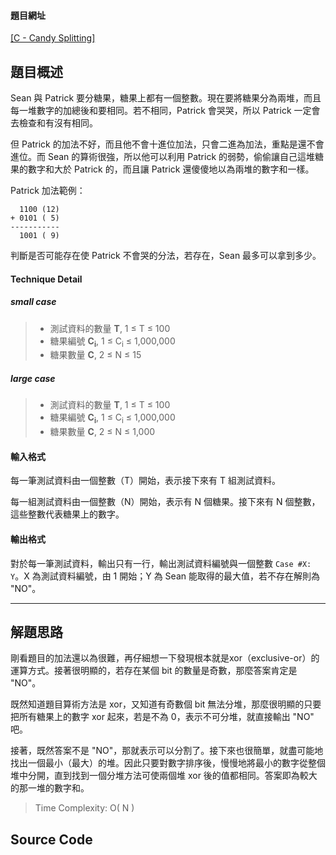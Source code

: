 <!--
[date]: 2011-05-09
[title]: [GCJ] 2011 Qualification - C - Candy Splitting
[name]: gcj-2011-qualification-c-candy-splitting
[tag]: programming | 程式編寫, Google Code Jam, bitwise operation | 位元運算, exclusive or | 異或
-->

#### 題目網址
[\[C - Candy Splitting\]][1]

## 題目概述

Sean 與 Patrick 要分糖果，糖果上都有一個整數。現在要將糖果分為兩堆，而且每一堆數字的加總後和要相同。若不相同，Patrick 會哭哭，所以 Patrick 一定會去檢查和有沒有相同。

但 Patrick 的加法不好，而且他不會十進位加法，只會二進為加法，重點是還不會進位。而 Sean 的算術很強，所以他可以利用 Patrick 的弱勢，偷偷讓自己這堆糖果的數字和大於 Patrick 的，而且讓 Patrick 還傻傻地以為兩堆的數字和一樣。

Patrick 加法範例：

	  1100 (12)
	+ 0101 ( 5)
	-----------
	  1001 ( 9)

判斷是否可能存在使 Patrick 不會哭的分法，若存在，Sean 最多可以拿到多少。

#### Technique Detail

##### small case
> - 測試資料的數量 **T**, 1 ≤ T ≤ 100
> - 糖果編號 **C<sub>i</sub>**, 1 ≤ C<sub>i</sub> ≤ 1,000,000
> - 糖果數量 **C**, 2 ≤ N ≤ 15

##### large case
> - 測試資料的數量 **T**, 1 ≤ T ≤ 100
> - 糖果編號 **C<sub>i</sub>**, 1 ≤ C<sub>i</sub> ≤ 1,000,000
> - 糖果數量 **C**, 2 ≤ N ≤ 1,000

#### 輸入格式

每一筆測試資料由一個整數（T）開始，表示接下來有 T 組測試資料。

每一組測試資料由一個整數（N）開始，表示有 N 個糖果。接下來有 N 個整數，這些整數代表糖果上的數字。

#### 輸出格式

對於每一筆測試資料，輸出只有一行，輸出測試資料編號與一個整數 `Case #X: Y`。X 為測試資料編號，由 1 開始；Y 為 Sean 能取得的最大值，若不存在解則為 "NO"。

---

## 解題思路

剛看題目的加法還以為很難，再仔細想一下發現根本就是xor（exclusive-or）的運算方式。接著很明顯的，若存在某個 bit 的數量是奇數，那麼答案肯定是 "NO"。

既然知道題目算術方法是 xor，又知道有奇數個 bit 無法分堆，那麼很明顯的只要把所有糖果上的數字 xor 起來，若是不為 0，表示不可分堆，就直接輸出 "NO" 吧。

接著，既然答案不是 "NO"，那就表示可以分割了。接下來也很簡單，就盡可能地找出一個最小（最大）的堆。因此只要對數字排序後，慢慢地將最小的數字從整個堆中分開，直到找到一個分堆方法可使兩個堆 xor 後的值都相同。答案即為較大的那一堆的數字和。

> Time Complexity: O( N )

## Source Code

<script src="https://gist.github.com/1619671.js?file=C%20-%20Candy%20Splitting.cpp"></script>

[1]: http://code.google.com/codejam/contest/dashboard?c=975485#s=p2 "C - Candy Splitting"
